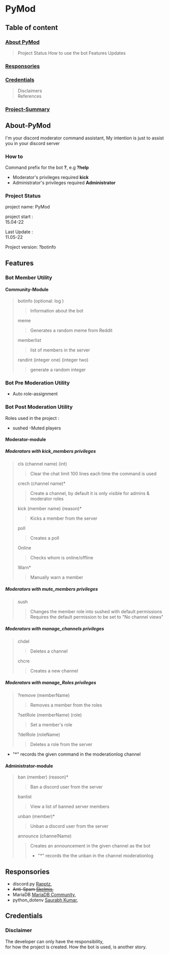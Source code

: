 # PyMod

## Table of content

### [About PyMod](#About-PyMod)

> Project Status
> How to use the bot
> Features
> Updates

### [Responsories](#Responsories)

### [Credentials](#Credentials)

> Disclaimers<br>
> References

### [Project-Summary](#project-Summary)

## About-PyMod

I'm your discord moderator command assistant, 
My intention is just to assist you in your discord server

### How to

Command prefix for the bot **?**, e.g **?help** 

-   Moderator's privileges required **kick**
-   Administrator's privileges required **Administrator**

### Project Status

project name:
PyMod

project start :<br>
15.04-22

Last Update :<br>
11.05-22

Project version:
?botinfo

## Features

### Bot Member Utility

#### Community-Module

> botinfo (optional: log )
>> Information about the bot
>
> meme
>> Generates a random meme from Reddit
>
> memberlist
>> list of members in the server
>
> randint (integer one) (integer two)
>> generate a random integer

### Bot Pre Moderation Utility

* Auto role-assignment

### Bot Post Moderation Utility

Roles used in the project :

-   sushed  -Muted players

#### Moderator-module

#####   Moderators with kick_members privileges

> cls (channel name) (int)
>> Clear the chat limit 100 lines each time the command is used
>
> crech (channel name)*
>> Create a channel, by default it is only visible for admins & moderator roles
>
> kick (member name) (reason)*
>> Kicks a member from the server
>
> poll
>> Creates a poll
>
>   Online
>>  Checks whom is online/offline
>
>   Warn*
>>  Manually warn a member
>

#####   Moderators with mute_members privileges

>   sush
>>  Changes the member role into sushed with default permissions
>>  Requires the default permission to be set to "No channel views"

#####   Moderators with manage_channels privileges

> chdel
>> Deletes a channel
>
> chcre
>> Creates a new channel

#####   Moderators with manage_Roles privileges

> ?remove (memberName)
>> Removes a member from the roles
>
>  ?setRole (memberName) (role)
>> Set a member's role
>
> ?delRole (roleName)
>> Deletes a role from the server

- "*" records the given command in the moderationlog channel

#### Administrator-module

> ban (member) (reason)*
>> Ban a discord user from the server
>
> banlist
>> View a list of banned server members
>                           
> unban (member)*
>> Unban a discord user from the server
>
> announce (channelName)
>> Creates an announcement in the given channel as the bot
>> - "*" records the the unban in the channel moderationlog


## Responsories

- discord.py [Rapptz](https://github.com/Rapptz/discord.py),  <br>
- ~~Anti-Spam [Skelmis](https://github.com/Skelmis/DPY-Anti-Spam/commits?author=Skelmis),~~<br>
- MariaDB [MariaDB Community](https://github.com/mariadb-corporation/mariadb-connector-python), <br>
- python_dotenv [Saurabh Kumar](https://github.com/motdotla/dotenv),<br>


 

## Credentials

### Disclaimer

The developer can only have the responsibility,<br>
for how the project is created.
How the bot is used, is another story.

